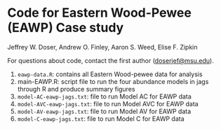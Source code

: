 # Code for Eastern Wood-Pewee (EAWP) Case study

Jeffrey W. Doser, Andrew O. Finley, Aaron S. Weed, Elise F. Zipkin 

For questions about code, contact the first author (doserjef@msu.edu).

1. `eawp-data.R`: contains all Eastern Wood-pewee data for analysis
2. main-EAWP.R: script file to run the four abundance models in jags through R and produce summary figures
3. `model-AC-eawp-jags.txt`: file to run Model AC for EAWP data
4. `model-AVC-eawp-jags.txt`: file to run Model AVC for EAWP data
5. `model-AV-eawp-jags.txt`: file to run Model AV for EAWP data
6. `model-C-eawp-jags.txt`: file to run Model C for EAWP data

